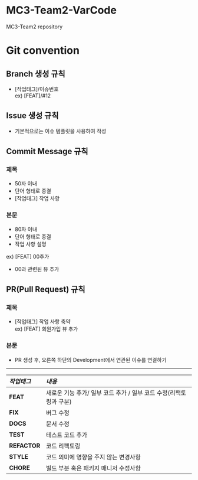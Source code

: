 # MC3-Team2-VarCode
MC3-Team2 repository

# Git convention
## Branch 생성 규칙
* [작업태그]/이슈번호   
ex) [FEAT]/#12 

## Issue 생성 규칙
* 기본적으로는 이슈 템플릿을 사용하여 작성

## Commit Message 규칙
### 제목
* 50자 이내
* 단어 형태로 종결
* [작업태그] 작업 사항
### 본문
* 80자 이내
* 단어 형태로 종결
* 작업 사항 설명  

ex) [FEAT] 00추가
* 00과 관련된 뷰 추가

## PR(Pull Request) 규칙
### 제목
* [작업태그] 작업 사항 축약  
ex) [FEAT] 회원가입 뷰 추가
### 본문
* PR 생성 후, 오른쪽 하단의 Development에서 연관된 이슈를 연결하기
---
|*작업태그*|*내용*|
|:---|:---|
|**FEAT**|새로운 기능 추가/ 일부 코드 추가 / 일부 코드 수정(리팩토링과 구분)|
|**FIX**|버그 수정|
|**DOCS**|문서 수정|
|**TEST**|테스트 코드 추가|
|**REFACTOR**|코드 리팩토링| 
|**STYLE**|코드 의미에 영향을 주지 않는 변경사항|
|**CHORE**|빌드 부분 혹은 패키지 매니저 수정사항|

